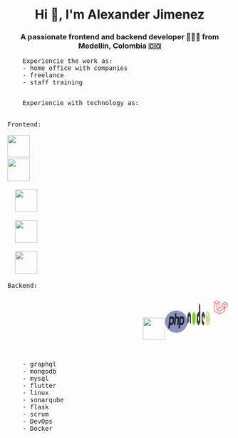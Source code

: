 

<h1 align="center">Hi 👋, I'm Alexander Jimenez</h1>

<h3 align="center">A passionate frontend and backend developer 👨🏻‍💻 from Medellin, Colombia 🇨🇴</h3>

  <pre align="left">
    Experiencie the work as:
    - home office with companies
    - freelance
    - staff training 
  </pre>
  <pre>
    Experiencie with technology as:
    
    
Frontend:
    
<img style=" width: 50px;
  height: 50px;" src="https://github.com/gilbarbara/logos/blob/master/logos/javascript.svg">
<img style=" width: 50px;
  height: 50px;" src="https://github.com/gilbarbara/logos/blob/master/logos/vue.svg">
  
  <img style=" width: 50px;
  height: 50px;" src="https://github.com/gilbarbara/logos/blob/master/logos/css-3.svg">
  
  <img style=" width: 50px;
  height: 50px;" src="https://github.com/gilbarbara/logos/blob/master/logos/html-5.svg">
  
  <img style=" width: 50px;
  height: 50px;" src="https://github.com/gilbarbara/logos/blob/master/logos/sass.svg">
  
Backend:

<img style=" width: 50px;
  height: 50px; float:right;" src="https://raw.githubusercontent.com/gilbarbara/logos/master/logos/laravel.svg">
<img style=" width: 50px;
  height: 50px; float:right;" src="https://github.com/gilbarbara/logos/blob/master/logos/nodejs.svg">  
<img style=" width: 50px;
  height: 50px; float:right;" src="https://github.com/gilbarbara/logos/blob/master/logos/php.svg">  
<img style=" width: 50px;
  height: 50px; float:right;" src="https://github.com/gilbarbara/logos/blob/master/logos/python.svg">  





    - graphql
    - mongodb
    - mysql
    - flutter
    - linux
    - sonarqube
    - flask
    - scrum
    - DevOps
    - Docker
    
  </pre>
